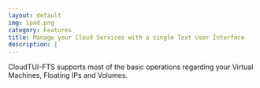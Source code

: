 ```yaml
---
layout: default
img: ipad.png
category: Features
title: Manage your Cloud Services with a single Text User Interface
description: |
---
```

  CloudTUI-FTS supports most of the basic operations regarding your Virtual Machines, Floating IPs and Volumes.
